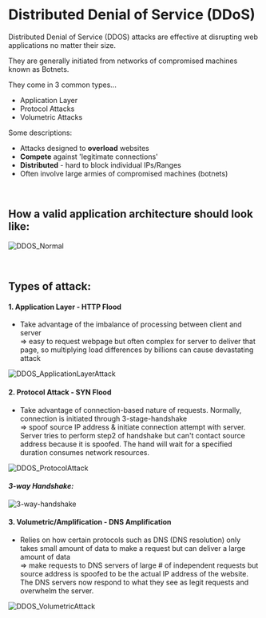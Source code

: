 # Distributed Denial of Service (DDoS)
Distributed Denial of Service (DDOS) attacks are effective at disrupting web applications no matter their size.

They are generally initiated from networks of compromised machines known as Botnets.

They come in 3 common types...
- Application Layer
- Protocol Attacks
- Volumetric Attacks

Some descriptions:
- Attacks designed to **overload** websites
- **Compete** against 'legitimate connections'
- **Distributed** - hard to block individual IPs/Ranges
- Often involve large armies of compromised machines (botnets)

<br>

## How a valid application architecture should look like:
![DDOS_Normal](https://user-images.githubusercontent.com/72099370/167539784-b2e5b07c-da94-454f-a81d-c645ab827b63.png)

<br>

## Types of attack:
#### 1. Application Layer - HTTP Flood
- Take advantage of the imbalance of processing between client and server 
<br> => easy to request webpage but often complex for server to deliver that page, so multiplying load differences by billions can cause devastating attack

![DDOS_ApplicationLayerAttack](https://user-images.githubusercontent.com/72099370/167539298-9d53d148-ddf2-4f7b-a3f9-b58de3c874b4.png)



#### 2. Protocol Attack - SYN Flood 
- Take advantage of connection-based nature of requests. Normally, connection is initiated through 3-stage-handshake 
<br> => spoof source IP address & initiate connection attempt with server. Server tries to perform step2 of handshake but can't contact source address because it is spoofed. The hand will wait for a specified duration consumes network resources. 

![DDOS_ProtocolAttack](https://user-images.githubusercontent.com/72099370/167541058-fb443075-5c03-4fd0-bf9f-1c7f0cc91e6e.png)
#### *3-way Handshake:*
![3-way-handshake](https://user-images.githubusercontent.com/72099370/167541618-ee35c683-4e82-415e-97a4-0ec35f5f4640.jpg)

#### 3. Volumetric/Amplification - DNS Amplification
- Relies on how certain protocols such as DNS (DNS resolution) only takes small amount of data to make a request but can deliver a large amount of data
<br> => make requests to DNS servers of large # of independent requests but source address is spoofed to be the actual IP address of the website. The DNS servers now respond to what they see as legit requests and overwhelm the server.

![DDOS_VolumetricAttack](https://user-images.githubusercontent.com/72099370/167541065-8e0cbdd8-49df-4975-9ae6-23be1bc20944.png)


